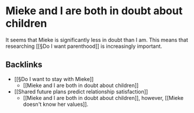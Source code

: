 # Mieke and I are both in doubt about children
It seems that Mieke is significantly less in doubt than I am. This means that researching [[§Do I want parenthood]] is increasingly important.

## Backlinks
* [[§Do I want to stay with Mieke]]
	* [[Mieke and I are both in doubt about children]]
* [[Shared future plans predict relationship satisfaction]]
	* [[Mieke and I are both in doubt about children]], however, [[Mieke doesn't know her values]].

<!-- #Life -->

<!-- {BearID:1F21A202-9519-43AE-BC8D-989AACF74CC4-15756-000013040F182E40} -->
